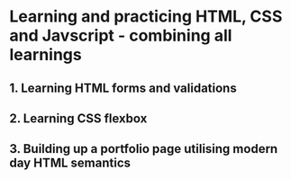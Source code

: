 # Learning and practicing HTML, CSS and Javscript - combining all learnings
## 1. Learning HTML forms and validations
## 2. Learning CSS flexbox
## 3. Building up a portfolio page utilising modern day HTML semantics
